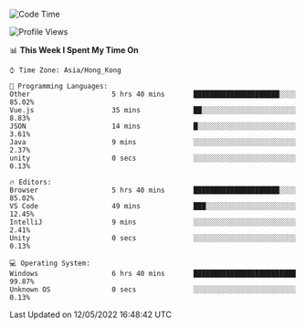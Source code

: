 <!--START_SECTION:waka-->
![Code Time](http://img.shields.io/badge/Code%20Time-7%20hrs%207%20mins-blue)

![Profile Views](http://img.shields.io/badge/Profile%20Views-460-blue)

📊 **This Week I Spent My Time On** 

```text
⌚︎ Time Zone: Asia/Hong_Kong

💬 Programming Languages: 
Other                    5 hrs 40 mins       █████████████████████░░░░   85.02% 
Vue.js                   35 mins             ██░░░░░░░░░░░░░░░░░░░░░░░   8.83% 
JSON                     14 mins             █░░░░░░░░░░░░░░░░░░░░░░░░   3.61% 
Java                     9 mins              ░░░░░░░░░░░░░░░░░░░░░░░░░   2.37% 
unity                    0 secs              ░░░░░░░░░░░░░░░░░░░░░░░░░   0.13%

🔥 Editors: 
Browser                  5 hrs 40 mins       █████████████████████░░░░   85.02% 
VS Code                  49 mins             ███░░░░░░░░░░░░░░░░░░░░░░   12.45% 
IntelliJ                 9 mins              ░░░░░░░░░░░░░░░░░░░░░░░░░   2.41% 
Unity                    0 secs              ░░░░░░░░░░░░░░░░░░░░░░░░░   0.13%

💻 Operating System: 
Windows                  6 hrs 40 mins       █████████████████████████   99.87% 
Unknown OS               0 secs              ░░░░░░░░░░░░░░░░░░░░░░░░░   0.13%

```


 Last Updated on 12/05/2022 16:48:42 UTC
<!--END_SECTION:waka-->
